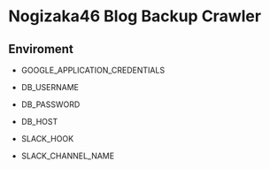 # Nogizaka46 Blog Backup Crawler

## Enviroment

- GOOGLE_APPLICATION_CREDENTIALS

- DB_USERNAME

- DB_PASSWORD

- DB_HOST

- SLACK_HOOK

- SLACK_CHANNEL_NAME
